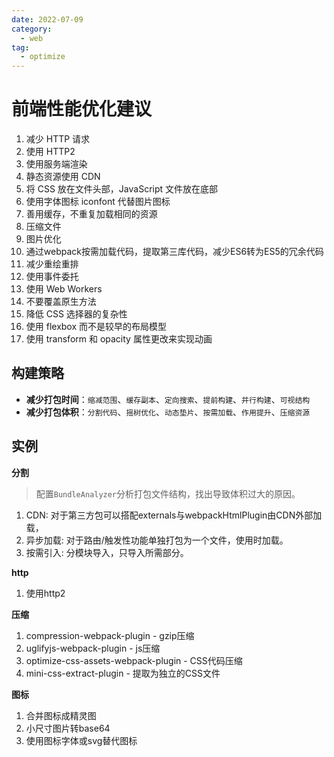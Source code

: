 ```yaml
---
date: 2022-07-09
category:
  - web
tag:
  - optimize
---
```


# 前端性能优化建议

1. 减少 HTTP 请求
2. 使用 HTTP2
3. 使用服务端渲染
4. 静态资源使用 CDN
5. 将 CSS 放在文件头部，JavaScript 文件放在底部
6. 使用字体图标 iconfont 代替图片图标
7. 善用缓存，不重复加载相同的资源
8. 压缩文件
9. 图片优化
10. 通过webpack按需加载代码，提取第三库代码，减少ES6转为ES5的冗余代码
11. 减少重绘重排
12. 使用事件委托
13. 使用 Web Workers
14. 不要覆盖原生方法
15. 降低 CSS 选择器的复杂性
16. 使用 flexbox 而不是较早的布局模型
17. 使用 transform 和 opacity 属性更改来实现动画

## 构建策略

*   **减少打包时间**：`缩减范围`、`缓存副本`、`定向搜索`、`提前构建`、`并行构建`、`可视结构`
*   **减少打包体积**：`分割代码`、`摇树优化`、`动态垫片`、`按需加载`、`作用提升`、`压缩资源`

## 实例

**分割**

> 配置`BundleAnalyzer`分析打包文件结构，找出导致体积过大的原因。

1. CDN: 对于第三方包可以搭配externals与webpackHtmlPlugin由CDN外部加载，
2. 异步加载: 对于路由/触发性功能单独打包为一个文件，使用时加载。
3. 按需引入: 分模块导入，只导入所需部分。

**http**

1. 使用http2

**压缩**

1. compression-webpack-plugin - gzip压缩
2. uglifyjs-webpack-plugin - js压缩
3. optimize-css-assets-webpack-plugin - CSS代码压缩
4. mini-css-extract-plugin - 提取为独立的CSS文件

**图标**

1. 合并图标成精灵图
2. 小尺寸图片转base64
3. 使用图标字体或svg替代图标

